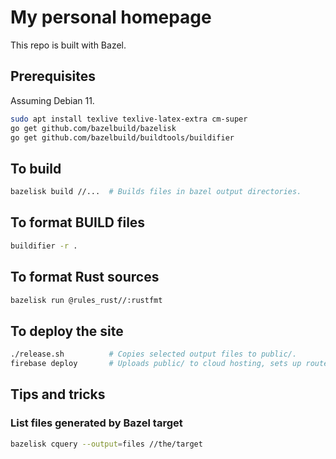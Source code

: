 # My personal homepage

This repo is built with Bazel.

## Prerequisites

Assuming Debian 11.

```sh
sudo apt install texlive texlive-latex-extra cm-super
go get github.com/bazelbuild/bazelisk
go get github.com/bazelbuild/buildtools/buildifier
```

## To build

```sh
bazelisk build //...  # Builds files in bazel output directories.
```

## To format BUILD files

```sh
buildifier -r .
```

## To format Rust sources

``` sh
bazelisk run @rules_rust//:rustfmt
```

## To deploy the site

```sh
./release.sh          # Copies selected output files to public/.
firebase deploy       # Uploads public/ to cloud hosting, sets up routes, etc.
```

## Tips and tricks

### List files generated by Bazel target

``` sh
bazelisk cquery --output=files //the/target
```
